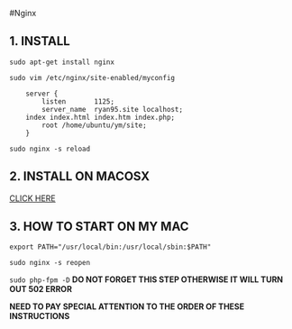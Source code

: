 #Nginx
## 1. INSTALL

`sudo apt-get install nginx`

`sudo vim /etc/nginx/site-enabled/myconfig`

        server {
            listen       1125;
            server_name  ryan95.site localhost;
        index index.html index.htm index.php;
            root /home/ubuntu/ym/site;
        }

`sudo nginx -s reload`


## 2. INSTALL ON MACOSX

[CLICK HERE](http://avnpc.com/pages/install-lnmp-on-osx)

## 3. HOW TO START ON MY MAC

`export PATH="/usr/local/bin:/usr/local/sbin:$PATH"`

`sudo nginx -s reopen`

`sudo php-fpm -D`
**DO NOT FORGET THIS STEP OTHERWISE IT WILL TURN OUT 502 ERROR**

**NEED TO PAY SPECIAL ATTENTION TO THE ORDER OF THESE INSTRUCTIONS**

